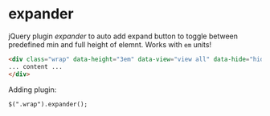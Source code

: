 # expander
jQuery plugin _expander_ to auto add expand button to toggle between predefined min and full height of elemnt. Works with `em` units!

```html
<div class="wrap" data-height="3em" data-view="view all" data-hide="hide me">
... content ...
</div>
```

Adding plugin:

```jquery
$(".wrap").expander();
```

